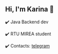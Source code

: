 ## Hi, I'm Karina 🫶

✔️ Java Backend dev

✔️ RTU MIREA student

✔️ Contacts: [telegram](https://t.me/famelaflame) 
